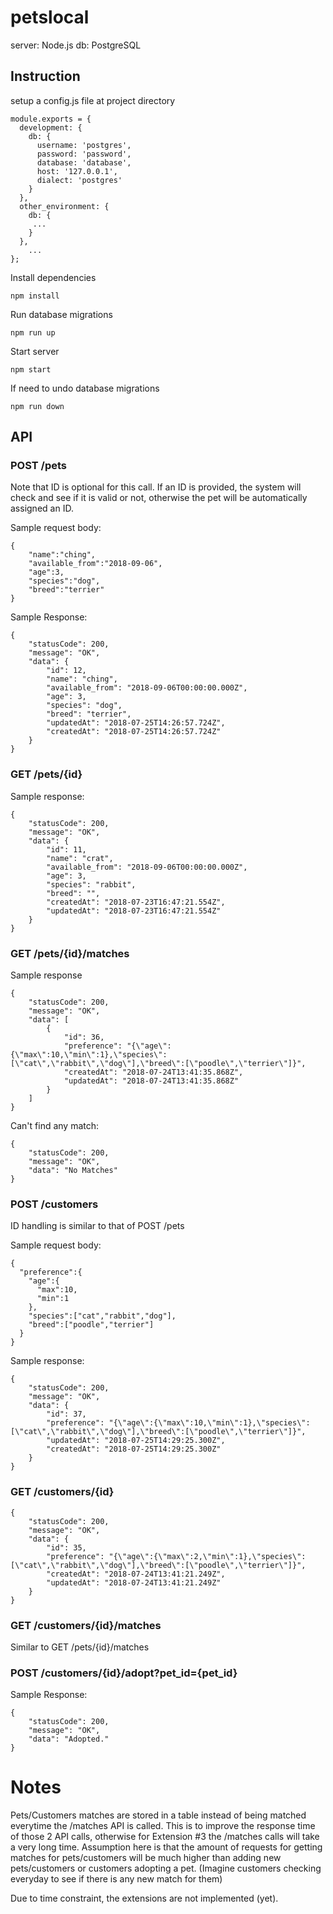 # petslocal

server: Node.js
db: PostgreSQL

## Instruction

setup a config.js file at project directory

```
module.exports = {
  development: {
    db: {
      username: 'postgres',
      password: 'password',
      database: 'database',
      host: '127.0.0.1',
      dialect: 'postgres'
    }
  },
  other_environment: {
    db: {
     ...
    }
  },
    ...
};
```

Install dependencies

```
npm install
```

Run database migrations

```
npm run up
```

Start server

```
npm start
```

If need to undo database migrations

```
npm run down
```

## API

### POST /pets

Note that ID is optional for this call. If an ID is provided, the system will check and see if it is valid or not, otherwise the pet will be automatically assigned an ID.

Sample request body:

```
{
	"name":"ching",
	"available_from":"2018-09-06",
	"age":3,
	"species":"dog",
	"breed":"terrier"
}
```

Sample Response:

```
{
    "statusCode": 200,
    "message": "OK",
    "data": {
        "id": 12,
        "name": "ching",
        "available_from": "2018-09-06T00:00:00.000Z",
        "age": 3,
        "species": "dog",
        "breed": "terrier",
        "updatedAt": "2018-07-25T14:26:57.724Z",
        "createdAt": "2018-07-25T14:26:57.724Z"
    }
}
```

### GET /pets/{id}

Sample response:

```
{
    "statusCode": 200,
    "message": "OK",
    "data": {
        "id": 11,
        "name": "crat",
        "available_from": "2018-09-06T00:00:00.000Z",
        "age": 3,
        "species": "rabbit",
        "breed": "",
        "createdAt": "2018-07-23T16:47:21.554Z",
        "updatedAt": "2018-07-23T16:47:21.554Z"
    }
}
```

### GET /pets/{id}/matches

Sample response

```
{
    "statusCode": 200,
    "message": "OK",
    "data": [
        {
            "id": 36,
            "preference": "{\"age\":{\"max\":10,\"min\":1},\"species\":[\"cat\",\"rabbit\",\"dog\"],\"breed\":[\"poodle\",\"terrier\"]}",
            "createdAt": "2018-07-24T13:41:35.868Z",
            "updatedAt": "2018-07-24T13:41:35.868Z"
        }
    ]
}
```

Can't find any match:

```
{
    "statusCode": 200,
    "message": "OK",
    "data": "No Matches"
}
```

### POST /customers

ID handling is similar to that of POST /pets

Sample request body:

```
{
  "preference":{
    "age":{
      "max":10,
      "min":1
    },
    "species":["cat","rabbit","dog"],
    "breed":["poodle","terrier"]
  }
}
```

Sample response:

```
{
    "statusCode": 200,
    "message": "OK",
    "data": {
        "id": 37,
        "preference": "{\"age\":{\"max\":10,\"min\":1},\"species\":[\"cat\",\"rabbit\",\"dog\"],\"breed\":[\"poodle\",\"terrier\"]}",
        "updatedAt": "2018-07-25T14:29:25.300Z",
        "createdAt": "2018-07-25T14:29:25.300Z"
    }
}
```

### GET /customers/{id}

```
{
    "statusCode": 200,
    "message": "OK",
    "data": {
        "id": 35,
        "preference": "{\"age\":{\"max\":2,\"min\":1},\"species\":[\"cat\",\"rabbit\",\"dog\"],\"breed\":[\"poodle\",\"terrier\"]}",
        "createdAt": "2018-07-24T13:41:21.249Z",
        "updatedAt": "2018-07-24T13:41:21.249Z"
    }
}
```

### GET /customers/{id}/matches

Similar to GET /pets/{id}/matches

### POST /customers/{id}/adopt?pet_id={pet_id}

Sample Response:

```
{
    "statusCode": 200,
    "message": "OK",
    "data": "Adopted."
}
```

# Notes

Pets/Customers matches are stored in a table instead of being matched everytime the /matches API is called. This is to improve the response time of those 2 API calls, otherwise for Extension #3 the /matches calls will take a very long time. Assumption here is that the amount of requests for getting matches for pets/customers will be much higher than adding new pets/customers or customers adopting a pet. (Imagine customers checking everyday to see if there is any new match for them)

Due to time constraint, the extensions are not implemented (yet).
